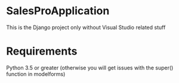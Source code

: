 # SalesProApplication
This is the Django project only without Visual Studio related stuff

# Requirements
Python 3.5 or greater (otherwise you will get issues with the super() function in modelforms)

